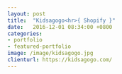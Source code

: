 ```yaml
---
layout: post
title:  "Kidsagogo<hr>{ Shopify }"
date:   2016-12-01 08:34:00 +0800
categories:
- portfolio
- featured-portfolio
image: /image/kidsagogo.jpg
clienturl: https://kidsagogo.com/
---
```

